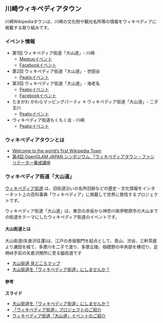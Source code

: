 川崎ウィキペディアタウン
------------------

川崎Wikipediaタウンは、川崎の文化財や観光名所等の情報をウィキペディアに掲載する取り組みです。

### イベント情報
- 第1回 ウィキペディア街道「大山道」- 川崎
  - [Meetupイベント](http://www.meetup.com/open_kawasaki/events/221965768/)
  - [Facebookイベント](https://www.facebook.com/events/1381188462211386/)
- 第2回 ウィキペディア街道「大山道」- 世田谷
  - [Peatixイベント](http://wikipedia-road-2.peatix.com/)
- 第3回 ウィキペディア街道「大山道」- 海老名
  - [Peatixイベント](http://peatix.com/event/114390)
  - [Facebookイベント](https://www.facebook.com/events/429833253876125/)
- たまがわ かわらマッピングパーティ ✕ ウィキペディア街道「大山道」- 二子玉川
  - [Peatixイベント](http://peatix.com/event/121735)
- ウィキペディア街道もくもく会 - 川崎
  - [Peatixイベント](http://wikipedia-road-mokumoku.peatix.com/)

### ウィキペディアタウンとは

* [Welcome to the world’s first Wikipedia Town](https://blog.wikimedia.org/2012/05/16/monmouthpedia_day/)
* [第4回 OpenGLAM JAPAN シンポジウム 「ウィキペディアタウン・ファシリテーター養成講座](https://www.facebook.com/events/719997324783746/)

### ウィキペディア街道「大山道」

[ウィキペディア街道](
https://ja.wikipedia.org/wiki/%E3%83%97%E3%83%AD%E3%82%B8%E3%82%A7%E3%82%AF%E3%83%88:%E3%82%A2%E3%82%A6%E3%83%88%E3%83%AA%E3%83%BC%E3%83%81/%E3%82%A6%E3%82%A3%E3%82%AD%E3%83%9A%E3%83%87%E3%82%A3%E3%82%A2%E3%82%BF%E3%82%A6%E3%83%B3)
は、旧街道沿いの名所旧跡などの歴史・文化情報をインターネット上の百科事典「ウィキペディア」に掲載して世界に発信するプロジェクトです。

ウィキペディア街道「大山道」は、東京の赤坂から神奈川県伊勢原市の大山までの街道をテーマにしたウィキペディア街道のイベントです。

#### 大山街道とは

大山街道(矢倉沢往還)は、江戸の赤坂御門を起点として、青山、渋谷、三軒茶屋より瀬田を経て、多摩川を二子で渡り、多摩丘陵、相模野の中央部を横切り、足柄峠手前の矢倉沢関所に至る脇街道です

* [大山街道 見どころマップ](http://www.ktr.mlit.go.jp/kawakoku/ooyama_hi/)
* [大山街道を「ウィキペディア街道」にしませんか？](http://www.slideshare.net/tk01k/ss-46656676)

#### 参考

**スライド**
* [大山街道を「ウィキペディア街道」にしませんか？](http://www.slideshare.net/tk01k/ss-46656676)
* [「ウィキペディア街道」プロジェクトのご紹介](http://www.slideshare.net/tk01k/ss-53302866)
* [ウィキペディア街道「大山道」イベントのご紹介](http://www.slideshare.net/tk01k/ss-47937437)
